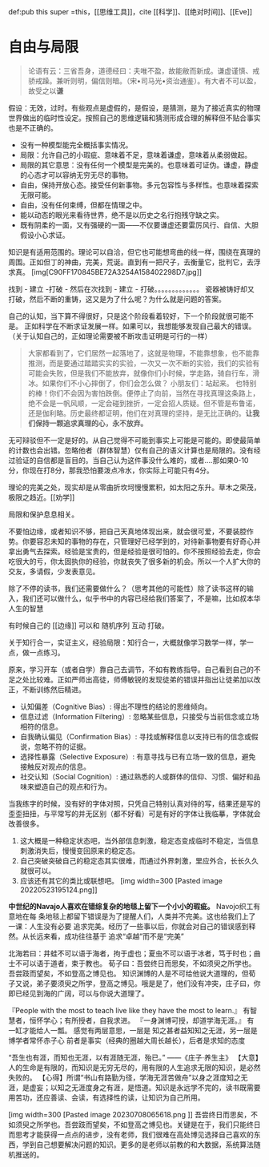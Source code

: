 def:pub this  super =this，[[思维工具]]，cite [[科学]]、[[绝对时间]]、[[Eve]]


# 自由与局限

> 论语有云：三省吾身，道德经曰：夫唯不盈，故能敝而新成。谦虚谨慎、戒骄戒躁。兼听则明，偏信则暗。（宋•司马光•资治通鉴）。有大者不可以盈，故受之以**谦**

假设：无效，过时。有些观点是虚假的，是假设，是猜测，是为了接近真实的物理世界做出的临时性设定。按照自己的思维逻辑和猜测形成合理的解释但不贴合事实也是不正确的。

- 没有一种模型能完全概括事实情况。
- 局限：允许自己的小瑕疵、意味着不足，意味着谦虚，意味着从柔弱做起。
- 局限的其它意思：没有任何一个模型是完美的。也意味着可证伪。谦虚，静虚的心态才可以容纳无穷无尽的事物。
- 自由，保持开放心态。接受任何新事物。多元包容性与多样性。也意味着探索无限可能。
- 自由，没有任何束缚，但都在情理之中。
- 能以动态的眼光来看待世界，绝不是以历史之名行抱残守缺之实。
- 既有阴柔的一面，又有强硬的一面——不仅要谦虚还要雷厉风行、自信、大胆假设小心求证。


知识是有适用范围的。理论可以自洽，但它也可能想弯曲的线一样，围绕在真理的周围。正如但丁的神曲，完美，荒诞。直到有一把尺子，去衡量它，批判它，去浮求真。
[img[C90FF170845BE72A3254A158402298D7.jpg]]

找到 - 建立 -打破 - 然后在次找到 - 建立 - 打破。。。。。。。。。。。。。
瓷器被铸好却又打破，然后不断的重铸，这又是为了什么呢？为什么就是问题的答案。

自己的认知，当下算不得很好，只是这个阶段看着较好，下一个阶段就很可能不是。 正如科学在不断求证发展一样。如果可以，我想能够发现自己最大的错误。（关于认知自己的，正如理论需要被不断攻击证明是可行的一样）

> 大家都看到了，它们居然一起落地了，这就是物理，不能靠想象，也不能靠推测，而是要通过踏踏实实的实验，一次又一次不断的实验，我们的实验有可能会失败，但是我们不能放弃，就像你们小时候，学走路，骑自行车，滑冰。如果你们不小心摔倒了，你们会怎么做？
> 小朋友们：站起来。
> 也特别的棒！你们不会因为害怕跌倒。便停止了向前，当然在寻找真理这条路上，绝不会是一帆风顺，一定会碰到挫折，一定会招人质疑。但不管是布鲁诺，还是伽利略。历史最终都证明，他们在对真理的坚持，是无比正确的。**让我们保持一颗追求真理的心，永不放弃。**

无可辩驳但不一定是好的。从自己觉得不可能到事实上可能是可能的。即使最简单的计数也会出错。忽略他者（群体智慧）仅有自己的语义计算也是局限的。没有经过验证的自信都是盲目的。当自己认为这件事没什么难的，或者....那如果0-10分，你现在打8分，那我恐怕要泼点冷水，你实际上可能只有4分。

理论的完美之处，现实却是从零曲折坎坷慢慢累积，如太阳之东升。草木之荣茂，极限之趋近。[[劝学]]

局限和保护息息相关。

不要怕边缘，或者知识不够，把自己天真地体现出来，就会很可爱，不要装腔作势。你要容忍未知的事物的存在，只管理好已经学到的，对待新事物要有好奇心并拿出勇气去探索。经验是宝贵的，但是经验是很可怕的。你不按照经验去走，你会吃很大的亏，你太固执你的经验，你就丧失了很多新的机会。所以一个人扩大你的交友，多请假，少发表意见。

除了不停的读书，我们还需要做什么？（思考其他的可能性）除了读书这样的输入，我们还可以做什么，似乎书中的内容已经给我们答案了，不是嘛，比如叔本华人生的智慧

有时候自己的 [[边缘]] 可以和 随机序列 互动 打破。


关于知行合一，实证主义，经验局限：知行合一，大概就像学习数学一样，学一点，做一点练习。

原来，学习开车（或者自学）靠自己去调节，不如有教练指导。自己看到自己的不足之处比较难。正如严师出高徒，师傅敏锐的发现徒弟的错误并指出让徒弟加以改正，不断训练然后精进。

- 认知偏差（Cognitive Bias）: 得出不理性的结论的思维倾向。
- 信息过滤（Information Filtering）: 忽略某些信息，只接受与当前信念或立场相符的信息。
- 自我确认偏见（Confirmation Bias）: 寻找或解释信息以支持已有的信念或假说，忽略不符的证据。
- 选择性暴露（Selective Exposure）: 有意寻找与已有立场一致的信息，避免接触反对观点的信息。
- 社交认知（Social Cognition）: 通过熟悉的人或群体的信仰、习惯、偏好和品味来塑造自己的观点和行为。


当我练字的时候，没有好的字体对照，只凭自己特别认真对待的写，结果还是写的歪歪扭扭，与平常写的并无区别（都不好看）可是有好的字体让我临摹，字体就会改善很多。

1. 这大概是一种稳定状态吧，当外部信息刺激，稳定态变成临时不稳定，当信息刺激消失后，慢慢变回原来的稳定态。
2. 自己突破突破自己的稳定态其实很难，而通过外界刺激，里应外合，长长久久就很可以。
3. 应该还有其它的类比或联想吧。
[img width=300 [Pasted image 20220523195124.png]]




**中世纪的Navajo人喜欢在错综复杂的地毯上留下一个小小的瑕疵。**
Navojo织工有意地在每 条地毯上都留下错误是为了提醒人们，人类并不完美。这也给我们上了一课：人生没有必要 追求完美。经历了一些事以后，你就会对自己的错误感到释然。从长远来看，成功往往基于 追求“卓越”而不是“完美”


北海若曰：井蛙不可以语于海者，拘于虚也；夏虫不可以语于冰者，笃于时也；曲士不可以语于道者，束于教也。
荀子曰：吾尝终日而思矣，不如须臾之所学也。吾尝跂而望矣，不如登高之博见也。
知识渊博的人是不可给他说大道理的，但荀子又说，弟子要须臾之所学，登高之博见。哦是是了，他们没有冲突，庄子曰，你即已经见到海的广阔，可以与你说大道理了。



『People with the most to teach live like they have the most to learn.』
有智慧者，恒怀学心；有所授者，自我求进。
『一身渊博可授，却道学海无涯。』
有一缸才能给人一瓢。
感觉有两层意思，一层是 知之甚者益知知之无涯，另一层是 博学者常怀赤子心
前者是事实（经典的圈越大周长越长），后者是求知的态度




“吾生也有涯，而知也无涯，以有涯随无涯，殆已。”  ——《庄子·养生主》
【大意】人的生命是有限的，而知识是无穷无尽的，用有限的人生追求无限的知识，是必然失败的。
【心得】所谓“书山有路勤为径，学海无涯苦做舟”以身之涯度知之无涯，是虚妄；以知之无涯度身之有涯，是悟道。知识是永远学不完的，读书既需要用苦功，还应善读、会读，有选择性的读，让知识为自己所用。



[img width=300 [Pasted image 20230708065618.png ]]
吾尝终日而思矣，不如须臾之所学也。吾尝跂而望矣，不如登高之博见也。关键是在于，我们只能终日而思考才能获得一点点的进步，没有老师，我们很难在高处博见选择自己喜欢的东西，学到自己想要解决问题的知识。更多的是老师以前教的和大数据，系统算法随机推送的。​